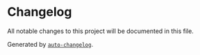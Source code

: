 # Changelog

All notable changes to this project will be documented in this file.

Generated by [`auto-changelog`](https://github.com/CookPete/auto-changelog).
